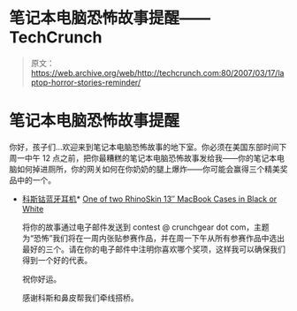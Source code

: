# 笔记本电脑恐怖故事提醒——TechCrunch

> 原文：<https://web.archive.org/web/http://techcrunch.com:80/2007/03/17/laptop-horror-stories-reminder/>

# 笔记本电脑恐怖故事提醒

你好，孩子们…欢迎来到笔记本电脑恐怖故事的地下室。你必须在美国东部时间下周一中午 12 点之前，把你最糟糕的笔记本电脑恐怖故事发给我——你的笔记本电脑如何掉进厕所，你的网关如何在你奶奶的腿上爆炸——你可能会赢得三个精美奖品中的一个。

*   [科斯钴蓝牙耳机](https://web.archive.org/web/20210124035228/http://www.koss.com/koss/kossweb.nsf/p?OpenForm&pc%5Ewl%5ECobalt)*   [One of two RhinoSkin 13″ MacBook Cases in Black or White](https://web.archive.org/web/20210124035228/http://www.saunders-usa.com/rhinoskin/?brand=278&model=279)

    将你的故事通过电子邮件发送到 contest @ crunchgear dot com，主题为“恐怖”我们将在一周内张贴参赛作品，并在周一下午从所有参赛作品中选出最好的三个。请在你的电子邮件中注明你喜欢哪个奖项，这样我可以确保我们得到一个好的代表。

    祝你好运。

    感谢科斯和鼻皮帮我们牵线搭桥。